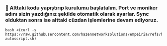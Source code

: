 ### 🚧 Alttaki kodu yapıştırıp kurulumu başlatalım. Port ve moniker adını sizin yazdığınız şekilde otomatik olarak ayarlar. Sync olduktan sonra ise alttaki cüzdan işlemlerine devam ediyoruz.
```
bash <(curl -s https://raw.githubusercontent.com/hazennetworksolutions/empeiria/refs/heads/main/0.2.2-autoscript.sh)
```
